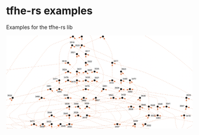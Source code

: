# tfhe-rs examples
 Examples for the tfhe-rs lib

![aes_128](./aes_128.png "Part of the boolean circuit")
